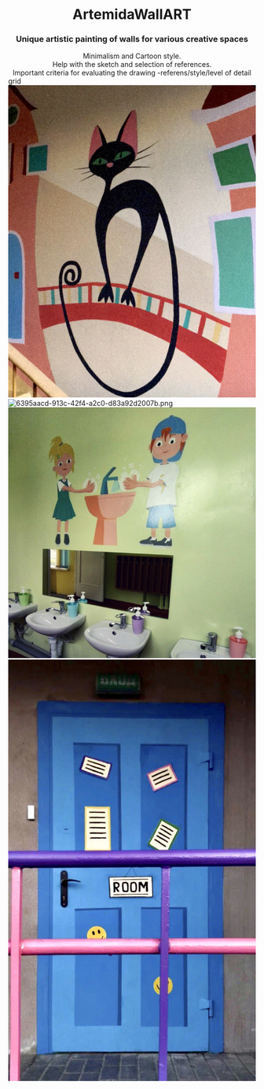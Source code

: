 <div id="header" align="center">
     <h1>ArtemidaWallART</h1>
     <h3>Unique artistic painting of walls for various creative spaces</h3>
</div>
<div id="header" align="center">
Minimalism and Cartoon style.
</div> 
<div id="header" align="center">
Help with the sketch and selection of references.
</div> 
<div id="header" align="center">
Important criteria for evaluating the drawing -referens/style/level of detail
</div> 

<div class="gallery-item">grid
<img alt="0235d4a8-6d39-4500-adf1-da4f891697cd.jpg" src="https://github.com/ArtemidaCG/ArtemidaWallART.github.io/blob/main/0235d4a8-6d39-4500-adf1-da4f891697cd.jpg?raw=true" data-hpc="true" class="Box-sc-g0xbh4-0 fzFXnm">
</div>  
<div class="gallery-item">
<img alt="6395aacd-913c-42f4-a2c0-d83a92d2007b.png" src="https://github.com/ArtemidaCG/ArtemidaWallART.github.io/blob/main/6395aacd-913c-42f4-a2c0-d83a92d2007b.png?raw=true" data-hpc="true" class="Box-sc-g0xbh4-0 fzFXnm">
</div> 
<div class="gallery-item">
<img alt="photo_2024-12-19_17-49-10.jpg" src="https://github.com/ArtemidaCG/ArtemidaWallART.github.io/blob/main/photo_2024-12-19_17-49-10.jpg?raw=true" data-hpc="true" class="Box-sc-g0xbh4-0 fzFXnm">
</div> 
<div class="gallery-item">
<img alt="photo_2024-12-19_17-50-46.jpg" src="https://github.com/ArtemidaCG/ArtemidaWallART.github.io/blob/main/photo_2024-12-19_17-50-46.jpg?raw=true" data-hpc="true" class="Box-sc-g0xbh4-0 fzFXnm">
</div> 
